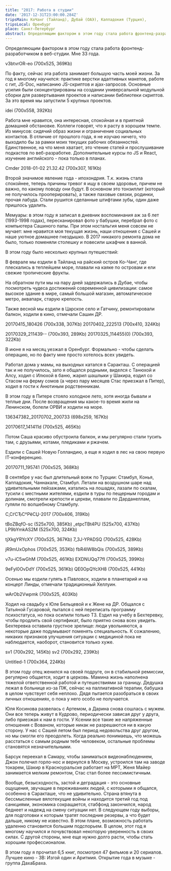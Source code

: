 ```yaml
---
title: "2017: Работа в студии"
date: '2017-12-31T23:00:00.284Z'
tripsMain: КоЧанг (Тайланд), Дубай (ОАЭ), Каппадокия (Турция), 
tripsLocal: Оренбург
place: Санкт-Петербург
abstract: Определяющим фактором в этом году стала работа фронтенд-разработчиком в веб-студии
---
```


Определяющим фактором в этом году стала работа фронтенд-разработчиком в веб-студии. Мне 33 года. 

v3btvrOR-eo (700x525, 369Kb)

По факту, сейчас эта работа занимает большую часть моей жизни. За год я многому научился: практике верстки адаптивных макетов, работе с гит, JS-Doc, написанию JS-скриптов и ajax-запросов. Основные усилия были сконцентрированы на создании универсальной модульной сборки для развертывания проектов и написании библиотеки скриптов. За это время мы запустили 5 крупных проектов.

idei (700x558, 392Kb)

Работа мне нравится, она интересная, спокойная и в приятной домашней обстановке. Коллеги говорят, что я расту в хорошем темпе. Из минусов: сидячий образ жизни и ограничение социальных контактов. В отличие от прошлого года, я не изучаю ничего, что выходило бы за рамки моих текущих рабочих обязанностей. Единственное, на что меня хватает, это чтение статей и прослушивание подкастов по веб-разработке. Дополнительные курсы по JS и React, изучение английского - пока только в планах.

Cmder 2018-01-02 21.32.42 (700x307, 161Kb)

Второй значимое явление года - ипохондрия. Т.к. жизнь стала спокойнее, теперь причины тревог я ищу в своем здоровье, причем не важно, по какому поводу они будут. В основном это тонзиллит (который не получилось прооперировать), а также паховые связки, родинки, прочая лабуда. Стали рушится сделанные штифтами зубы, один даже пришлось удалить.

Мемуары: в этом году я записал в дневник воспоминания аж за 6 лет (1993-1998 годах), пересканировал фото у бабушки, перебрал фото с компьютера Сашиного папы. При этом ностальгия меня совсем не мучает: мне нравится моя текущая жизнь, наши отношения с Сашей и наше уютное домашнее гнездышко. В 2017 никакого ремонта дома не было, только поменяли столешку и повесили шкафчик в ванной.



 

В этом году было несколько крупных путешествий: 

В феврале мы ездили в Тайланд на райский остров Ко-Чанг, где плескались в теплейшем море, плавали на каяке по островам и ели свежие тропические фрукты.



 

 

 

 

 

На обратном пути мы на пару дней задержались в Дубае, чтобы посмотреть чудеса достижений современной цивилизации: самое высокое здание в мире, самый большой магазин, автоматическое метро, аквапарк, старую крепость.

  

 
  

 

Также весной мы ездили в Царское село и Гатчину, ремонтировали балкон, ходили в кино, отмечали Сашин ДР.

 

 

 

20170415_180426 (700x338, 307Kb) 20170402_222513 (700x410, 324Kb)

20170329_211439-- (700x393, 289Kb) 20170325_114455(0) (700x393, 322Kb)

 

 

В июне я на месяц уезжал в Оренбург. Формально - чтобы сделать операцию, но по факту мне просто хотелось всех увидеть.



Работал дома у мамы, на выходных катался в Саракташ. С операцией так и не получилось, зато я общался родными, виделся с Танюхой и Алсу, ходил с Илюхой в баню, жарил шашлыки у Шакира, ездил со Стасом на ферму сомов (а через пару месяцев Стас приезжал в Питер), ходил в гости к Анютиным родственникам. 

  

 

 

 

 

 

 

 

В этом году в Питере стояло холодное лето, хотя иногда бывали и теплые дни. После возвращения мы какое-то время жили на Ленинском, болели ОРВИ и ходили на море. 

136347382_20170702_200733 (698x259, 167Kb)

 

20170617_141411d (700x525, 465Kb) 

Потом Саша красиво обустроила балкон, и мы регулярно стали тусить там, с друзьями, котами, пледиками и ржачем.

 

 

 

Ездили с Сашей Новую Голландию, а еще я ходил в лес на свою первую IT-конференцию.

 

20170711_195741 (700x525, 368Kb) 

 

В сентябре у нас был длительный вояж по Турции: Стамбул, Конья, Каппадокия, Чаннакале, Стамбул. Летали на воздушном шаре над удивительными пейзажами, катались на лошадях, лазали по скалам, тусили с местными жителями, ездили в туры по пещерным городам и долинам, смотрели крепости и церкви, плавали по Дарданеллам, гуляли по волшебному Стамбулу.

С‚СѓСЂС†РёСЏ-2017 (700x406, 319Kb)

tBoZBqfO-sc (525x700, 385Kb) _etpcTBt4PU (525x700, 437Kb) LP9bYmkAS2M (525x700, 324Kb)

tjXkgYRYcXY (700x525, 367Kb) 7_3J-YPADSQ (700x525, 428Kb)

jR9mUxOphos (700x525, 353Kb) fbR4lW8bQis (700x525, 389Kb)

v7u-iC5wGhM (700x525, 461Kb) EXDNUQq77fI (700x525, 399Kb)

9eFyI0OvDdY (700x525, 361Kb) QE0OpQYcXH8 (700x525, 441Kb)

 

Осенью мы ездили гулять в Павловск, ходили в планетарий и на концерт Линды, отмечали традиционный Хеллуин.

wArOb2Vwpmk (700x525, 403Kb) 



Ходил на свадьбу к Юле Бельцевой и к Жене на ДР. Общался с Татьяной Гусаровой, пытался с ней переписать программу психостатуса, но пока осилили только ТЗ. Ездил на учебу в Бехтеревку, чтобы продлить свой сертификат, было приятно снова всех увидеть. Бехтеревка оставила грустное зрелище: люди увольняются, а некоторые даже подумывают поменять специальность. К сожалению, никаких признаков улучшения ситуации с медициной пока не наблюдается, наоборот, становится только хуже.

sv1 (700x292, 145Kb) sv2 (700x292, 239Kb)

Untitled-1 (700x364, 224Kb)

 

В этом году отец женился на своей подруге, он в стабильной ремиссии, регулярно общается, ходит в церковь. Мамина жизнь наполнена тяжелой ответственной работой и путешествиями за границу. Дедушка лежал в больнице из-за ПЖ, сейчас на паллиативной терапии, бабушка в целом чувствует себя неплохо. Дядя пытается разобраться в своих личных отношениях, о пока у него особо не получается.

Юля Косинова развелась с Артемом, а Дарина снова сошлась с мужем. Они все теперь живут в Кудрово, периодически зависая друг у друга, либо приезжая к нам в гости. У Ксении все такие же напряженные отношения с Вованом, которые никак не разрешаются ни в какую сторону. У нас с Сашей летом был период недовольства друг другом, но мы смогли его преодолеть. Когда реально понимаешь, что можешь расстаться с самым родным тебе человеком, остальные проблемы становятся незначительными.

 



Барсук переехал в Самару, чтобы заниматься видеонаблюдением, Джон полечил горло-нос и вернулся в Москву, устроился там на заводе токарем, Шакир в Красноуральске работает на МРТ, Женя Майер занимается мелким ремонтом, Стас стал более пессимистичным.

Вообще, безысходность, застой и деградация - это основные ощущения, звучащие в переживаниях людей, с которыми я общался, особенно в Саракташе, что не удивительно. Страна втянута в бессмысленные вялотекущие войны и находится третий год под санкциями, экономика сокращается, стабфонд закончился, народ беднеет и надежд на смену ситуации нет. В следующем году выборы, для подготовки к которым тратят последние резервы, а что будет дальше, никому не известно. В этом плане, возможность работать удаленно становится большим подспорьем. В целом, этот год я многому научился и почувствовал некоторую уверенность в своих силах. С другой стороны, мне еще нужно долго расти, чтобы стать хорошим профессионалом.

В этом году я прочитал 6,5 книг, посмотрел 47 фильмов и 20 сериалов. Лучшее кино - ЗВ: Изгой один и Аритмия. Открытие года в музыке - группа ДахаБраха.
